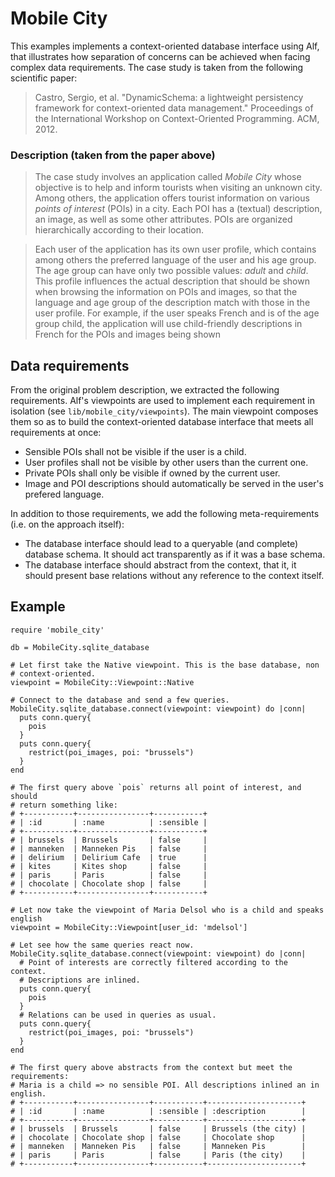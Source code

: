 # Mobile City

This examples implements a context-oriented database interface using Alf, that
illustrates how separation of concerns can be achieved when facing complex
data requirements. The case study is taken from the following scientific
paper:

> Castro, Sergio, et al. "DynamicSchema: a lightweight persistency framework for context-oriented data management." Proceedings of the International Workshop on Context-Oriented Programming. ACM, 2012.

### Description (taken from the paper above)

> The case study involves an application called *Mobile City* whose objective is to help and inform tourists when visiting an unknown city. Among others, the application offers tourist information on various _points of interest_ (POIs) in a city. Each POI has a (textual) description, an image, as well as some other attributes. POIs are organized hierarchically according to their location.

> Each user of the application has its own user profile, which contains among
others the preferred language of the user and his age group. The age group can
have only two possible values: _adult_ and _child_. This profile influences
the actual description that should be shown when browsing the information on
POIs and images, so that the language and age group of the description match with those in the user profile. For example, if the user speaks French and is of the age group child, the application will use child-friendly descriptions in French for the POIs and images being shown

## Data requirements

From the original problem description, we extracted the following
requirements. Alf's viewpoints are used to implement each requirement in
isolation (see `lib/mobile_city/viewpoints`). The main viewpoint composes them
so as to build the context-oriented database interface that meets all
requirements at once:

* Sensible POIs shall not be visible if the user is a child.
* User profiles shall not be visible by other users than the current one.
* Private POIs shall only be visible if owned by the current user.
* Image and POI descriptions should automatically be served in the user's prefered language.

In addition to those requirements, we add the following meta-requirements (i.e. on the approach itself):

* The database interface should lead to a queryable (and complete) database schema. It should act transparently as if it was a base schema.
* The database interface should abstract from the context, that it, it should present base relations without any reference to the context itself.

## Example

```
require 'mobile_city'

db = MobileCity.sqlite_database

# Let first take the Native viewpoint. This is the base database, non
# context-oriented.
viewpoint = MobileCity::Viewpoint::Native

# Connect to the database and send a few queries.
MobileCity.sqlite_database.connect(viewpoint: viewpoint) do |conn|
  puts conn.query{
    pois
  }
  puts conn.query{
    restrict(poi_images, poi: "brussels")
  }
end

# The first query above `pois` returns all point of interest, and should
# return something like:
# +-----------+----------------+-----------+
# | :id       | :name          | :sensible |
# +-----------+----------------+-----------+
# | brussels  | Brussels       | false     |
# | manneken  | Manneken Pis   | false     |
# | delirium  | Delirium Cafe  | true      |
# | kites     | Kites shop     | false     |
# | paris     | Paris          | false     |
# | chocolate | Chocolate shop | false     |
# +-----------+----------------+-----------+

# Let now take the viewpoint of Maria Delsol who is a child and speaks english
viewpoint = MobileCity::Viewpoint[user_id: 'mdelsol']

# Let see how the same queries react now.
MobileCity.sqlite_database.connect(viewpoint: viewpoint) do |conn|
  # Point of interests are correctly filtered according to the context.
  # Descriptions are inlined.
  puts conn.query{
    pois
  }
  # Relations can be used in queries as usual.
  puts conn.query{
    restrict(poi_images, poi: "brussels")
  }
end

# The first query above abstracts from the context but meet the requirements:
# Maria is a child => no sensible POI. All descriptions inlined an in english.
# +-----------+----------------+-----------+---------------------+
# | :id       | :name          | :sensible | :description        |
# +-----------+----------------+-----------+---------------------+
# | brussels  | Brussels       | false     | Brussels (the city) |
# | chocolate | Chocolate shop | false     | Chocolate shop      |
# | manneken  | Manneken Pis   | false     | Manneken Pis        |
# | paris     | Paris          | false     | Paris (the city)    |
# +-----------+----------------+-----------+---------------------+
```
